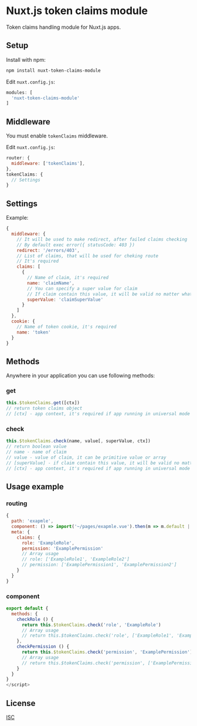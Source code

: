 # Nuxt.js token claims module

Token claims handling module for Nuxt.js apps.

## Setup

Install with npm:
```bash
npm install nuxt-token-claims-module
```

Edit `nuxt.config.js`:
```js
modules: [
  'nuxt-token-claims-module'
]
```

## Middleware

You must enable `tokenClaims` middleware. 

Edit `nuxt.config.js`:
```js
router: {
  middleware: ['tokenClaims'],
},
tokenClaims: {
  // Settings
}
```

## Settings

Example:
```js
{
  middleware: {
    // It will be used to make redirect, after failed claims checking
    // By default exec error({ statusCode: 403 })
    redirect: '/errors/403',
    // List of claims, that will be used for cheking route
    // It's required
    claims: [
      {
        // Name of claim, it's required
        name: 'claimName',
        // You can specify a super value for claim
        // If claim contain this value, it will be valid no matter what
        superValue: 'claimSuperValue'
      }
    ]
  },
  cookie: {
    // Name of token cookie, it's required
    name: 'token'
  }
}
```

## Methods

Anywhere in your application you can use following methods:

### get

```js
this.$tokenClaims.get([ctx])
// return token claims object
// [ctx] - app context, it's required if app running in universal mode
```

### check

```js
this.$tokenClaims.check(name, value[, superValue, ctx])
// return boolean value
// name - name of claim
// value - value of claim, it can be primitive value or array
// [superValue] - if claim contain this value, it will be valid no matter what
// [ctx] - app context, it's required if app running in universal mode
```

## Usage example

### routing

```js
{
  path: 'exapmle',
  component: () => import('~/pages/exapmle.vue').then(m => m.default || m),
  meta: {
    claims: {
      role: 'ExampleRole',
      permission: 'ExamplePermission'
      // Array usage
      // role: ['ExampleRole1', 'ExampleRole2']
      // permission: ['ExamplePermission1', 'ExamplePermission2']
    }
  }
}
```

### component

```js
export default {
  methods: {
    checkRole () {
      return this.$tokenClaims.check('role', 'ExampleRole')
      // Array usage
      // return this.$tokenClaims.check('role', ['ExampleRole1', 'ExampleRole2']) - 
    },
    checkPermission () {
      return this.$tokenClaims.check('permission', 'ExamplePermission')
      // Array usage
      // return this.$tokenClaims.check('permission', ['ExamplePermission2', 'ExamplePermission2'])
    }
  }
}
</script>
```

## License

[ISC](https://opensource.org/licenses/ISC)
